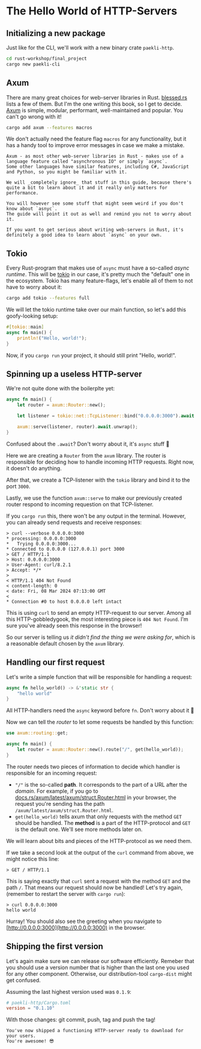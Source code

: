 # The Hello World of HTTP-Servers

## Initializing a new package

Just like for the CLI, we'll work with a new binary crate `paekli-http`.

```sh
cd rust-workshop/final_project
cargo new paekli-cli
```

## Axum

There are many great choices for web-server libraries in Rust.
[blessed.rs](https://blessed.rs/crates#section-networking-subsection-http-foundations) lists a few of them.
But I'm the one writing this book, so I get to decide.
[Axum](https://docs.rs/axum/latest/axum/) is simple, modular, performant, well-maintained and popular.
You can't go wrong with it!

```sh
cargo add axum --features macros
```

We don't actually need the feature flag `macros` for any functionality, but it has a handy tool to improve error messages in case we make a mistake.

```admonish info title="async"
Axum - as most other web-server libraries in Rust - makes use of a language feature called "asynchronous IO" or simply `async`.
Some other languages have similar features, including C#, JavaScript and Python, so you might be familiar with it.

We will _completely ignore_ that stuff in this guide, because there's quite a bit to learn about it and it really only matters for performance.

You will however see some stuff that might seem weird if you don't know about `asnyc`.
The guide will point it out as well and remind you not to worry about it.

If you want to get serious about writing web-servers in Rust, it's definitely a good idea to learn about `async` on your own.
```

## Tokio

Every Rust-program that makes use of `async` must have a so-called _async runtime_.
This will be [tokio](https://tokio.rs/) in our case, it's pretty much the "default" one in the ecosystem.
Tokio has many feature-flags, let's enable all of them to not have to worry about it:

```sh
cargo add tokio --features full
```

We will let the tokio runtime take over our main function, so let's add this goofy-looking setup:

```rust
#[tokio::main]
async fn main() {
    println!("Hello, world!");
}
```

Now, if you `cargo run` your project, it should still print "Hello, world!".

## Spinning up a useless HTTP-server

We're not quite done with the boilerplte yet:

```rust
async fn main() {
    let router = axum::Router::new();

    let listener = tokio::net::TcpListener::bind("0.0.0.0:3000").await.unwrap();

    axum::serve(listener, router).await.unwrap();
}
```

Confused about the `.await`?
Don't worry about it, it's `async` stuff 🤫

Here we are creating a `Router` from the `axum` library.
The router is responsible for deciding how to handle incoming HTTP requests.
Right now, it doesn't do anything.

After that, we create a TCP-listener with the `tokio` library and bind it to the port `3000`.

Lastly, we use the function `axum::serve` to make our previously created router respond to incoming requestion on that TCP-listener.

If you `cargo run` this, there won't be any output in the terminal.
However, you can already send requests and receive responses:

```
> curl --verbose 0.0.0.0:3000
* processing: 0.0.0.0:3000
*   Trying 0.0.0.0:3000...
* Connected to 0.0.0.0 (127.0.0.1) port 3000
> GET / HTTP/1.1
> Host: 0.0.0.0:3000
> User-Agent: curl/8.2.1
> Accept: */*
>
< HTTP/1.1 404 Not Found
< content-length: 0
< date: Fri, 08 Mar 2024 07:13:00 GMT
<
* Connection #0 to host 0.0.0.0 left intact
```

This is using `curl` to send an empty HTTP-request to our server.
Among all this HTTP-gobbledygook, the most interesting piece is `404 Not Found`.
I'm sure you've already seen this response in the browser!

So our server is telling us _it didn't find the thing we were asking for_, which is a reasonable default chosen by the `axum` library.

## Handling our first request

Let's write a simple function that will be responsible for handling a request:

```rust
async fn hello_world() -> &'static str {
    "hello world"
}
```

All HTTP-handlers need the `async` keyword before `fn`.
Don't worry about it 🙂

Now we can tell the _router_ to let some requests be handled by this function:

```rust
use axum::routing::get;

async fn main() {
    let router = axum::Router::new().route("/", get(hello_world));
}
```

The router needs two pieces of information to decide which handler is responsible for an incoming request:
- `"/"` is the so-called **path**.
  It corresponds to the part of a URL after the _domain_.
  For example, if you go to [docs.rs/axum/latest/axum/struct.Router.html](https://docs.rs/axum/latest/axum/struct.Router.html) in your browser, the request you're sending has the path `/axum/latest/axum/struct.Router.html`.
- `get(hello_world)` tells axum that only requests with the method `GET` should be handled.
  The **method** is a part of the HTTP-protocol and `GET` is the default one.
  We'll see more methods later on.

We will learn about bits and pieces of the HTTP-protocol as we need them.

If we take a second look at the output of the `curl` command from above, we might notice this line:

```
> GET / HTTP/1.1
```

This is saying exactly that `curl` sent a request with the method `GET` and the path `/`.
That means our request should now be handled!
Let's try again, (remember to restart the server with `cargo run`):

```
> curl 0.0.0.0:3000
hello world
```

Hurray!
You should also see the greeting when you navigate to [http://0.0.0.0:3000](http://0.0.0.0:3000) in the browser.

## Shipping the first version

Let's again make sure we can release our software efficiently.
Remeber that you should use a version number that is higher than the last one you used for any other component.
Otherwise, our distribution-tool `cargo-dist` might get confused.

Assuming the last highest version used was `0.1.9`:

```toml
# paekli-http/Cargo.toml
version = "0.1.10"
```

With those changes: git commit, push, tag and push the tag!

```admonish check title="Release"
You've now shipped a functioning HTTP-server ready to download for your users.
You're awesome! 😎
```
